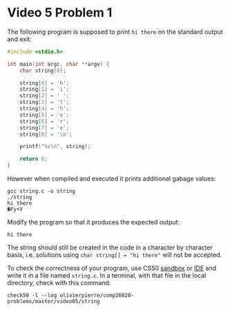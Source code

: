 # Video 5 Problem 1

The following program is supposed to print `hi there` on the standard output
and exit:
```c
#include <stdio.h>

int main(int argc, char **argv) {
    char string[8];

    string[0] = 'h';
    string[1] = 'i';
    string[2] = ' ';
    string[3] = 't';
    string[4] = 'h';
    string[5] = 'e';
    string[6] = 'r';
    string[7] = 'e';
    string[8] = '\n';

    printf("%s\n", string);

    return 0;
}
```

However when compiled and executed it prints additional gabage values:
```
gcc string.c -o string
./string
hi there
�Fy+V
```

Modify the program so that it produces the expected output:
```
hi there
```

The string should still be created in the code in a character by character
basis, i.e. solutions using `char string[] = "hi there"` will not be accepted.

To check the correctness of your program, use CS50 [sandbox](sandbox.cs50.io)
or [IDE](ide.cs50.io) and write it in a file named `string.c`. In a terminal,
with that file in the local directory, check with this command:

```shell
check50 -l --log olivierpierre/comp26020-problems/master/video05/string
```
